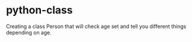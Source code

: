 # python-class
Creating a class Person that will check age set and tell you different things depending on age.
